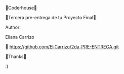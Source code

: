 🚀Coderhouse🚀

🔧Tercera pre-entrega de tu Proyecto Final🔧



Author:

Eliana Carrizo

📌 https://github.com/EliCarrizo/2da-PRE-ENTREGA.git

📢Thanks📢

:)
